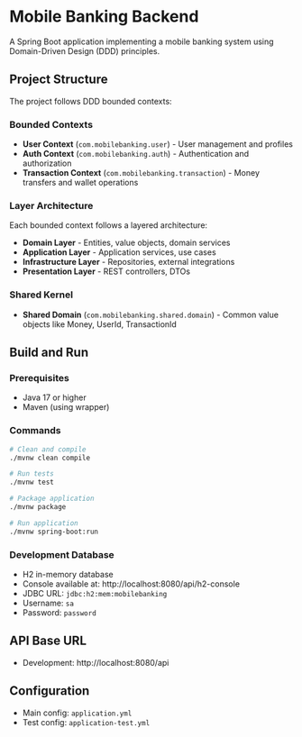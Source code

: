 # Mobile Banking Backend

A Spring Boot application implementing a mobile banking system using Domain-Driven Design (DDD) principles.

## Project Structure

The project follows DDD bounded contexts:

### Bounded Contexts

- **User Context** (`com.mobilebanking.user`) - User management and profiles
- **Auth Context** (`com.mobilebanking.auth`) - Authentication and authorization
- **Transaction Context** (`com.mobilebanking.transaction`) - Money transfers and wallet operations

### Layer Architecture

Each bounded context follows a layered architecture:

- **Domain Layer** - Entities, value objects, domain services
- **Application Layer** - Application services, use cases
- **Infrastructure Layer** - Repositories, external integrations
- **Presentation Layer** - REST controllers, DTOs

### Shared Kernel

- **Shared Domain** (`com.mobilebanking.shared.domain`) - Common value objects like Money, UserId, TransactionId

## Build and Run

### Prerequisites

- Java 17 or higher
- Maven (using wrapper)

### Commands

```bash
# Clean and compile
./mvnw clean compile

# Run tests
./mvnw test

# Package application
./mvnw package

# Run application
./mvnw spring-boot:run
```

### Development Database

- H2 in-memory database
- Console available at: http://localhost:8080/api/h2-console
- JDBC URL: `jdbc:h2:mem:mobilebanking`
- Username: `sa`
- Password: `password`

## API Base URL

- Development: http://localhost:8080/api

## Configuration

- Main config: `application.yml`
- Test config: `application-test.yml`
